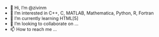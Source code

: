 - 👋 Hi, I’m @zivinm
- 👀 I’m interested in C++, C, MATLAB, Mathematica, Python, R, Fortran
- 🌱 I’m currently learning HTML[5]
- 💞️ I’m looking to collaborate on ...
- 📫 How to reach me ...

<!---
zivinm/zivinm is a ✨ special ✨ repository because its `README.md` (this file) appears on your GitHub profile.
You can click the Preview link to take a look at your changes.
--->
